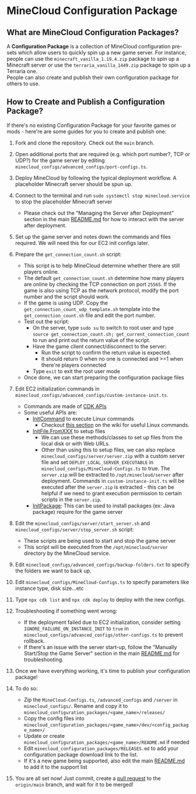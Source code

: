 # MineCloud Configuration Package

## What are MineCloud Configuration Packages?
A **Configuration Package** is a collection of MineCloud configuration pre-sets which allow users to quickly spin up a new game server. For instance, people can use the `minecraft_vanilla_1.19.4.zip` package to spin up a Minecraft server or use the `terraria_vanilla_1449.zip` package to spin up a Terraria one.   
People can also create and publish their own configuration package for others to use.  

## How to Create and Publish a Configuration Package?

If there's no existing Configuration Package for your favorite games or mods - here're are some guides for you to create and publish one:

1. Fork and clone the repository. Check out the `main` branch.
2. Open additional ports that are required (e.g. which port number?, TCP or UDP?) for the game server by editing `minecloud_configs/advanced_configs/port-configs.ts`.  
3. Deploy MineCloud by following the typical deployment workflow. A placeholder Minecraft server should be spun up.
4. Connect to the terminal and run `sudo systemctl stop minecloud.service` to stop the placeholder Minecraft server
    - Please check out the "Managing the Server after Deployment" section in the main [README.md](../README.md#managing-the-server-after-deployment) for how to interact with the server after deployment.  
5. Set up the game server and notes down the commands and files required. We will need this for our EC2 init configs later.
6. Prepare the `get_connection_count.sh` script:  
    - This script is to help MineCloud determine whether there are still players online.  
    - The default `get_connection_count.sh` determine how many players are online by checking the TCP connection on port `25565`. If the game is also using TCP as the network protocol, modify the port number and the script should work.
    - If the game is using UDP. Copy the `get_connection_count_udp_template.sh` template into the `get_connection_count.sh` file and edit the port number.  
    - Test out the script:  
      - On the server, type `sudo su` to switch to root user and type `source get_connection_count.sh; get_current_connection_count` to run and print out the return value of the script.  
      - Have the game client connect/disconnect to the server:  
        - Run the script to confirm the return value is expected.
        - It should return 0 when no one is connected and >=1 when there're players connected
      - Type `exit` to exit the root user mode
    - Once done, we can start preparing the configuration package files
7. Edit EC2 initialization commands in `minecloud_configs/advanced_configs/custom-instance-init.ts`.  
   - Commands are made of [CDK APIs](https://docs.aws.amazon.com/cdk/api/v2/)
   - Some useful APIs are:  
     - [InitCommand](https://docs.aws.amazon.com/cdk/api/v2/docs/aws-cdk-lib.aws_ec2.InitCommand.html) to execute Linux commands
       - Checkout [this section](https://github.com/VeriorPies/MineCloud/wiki/FAQs-&-Troubleshooting#useful-linux-commands) on the wiki for useful Linux commands.
     - [InitFile.FromXXX](https://docs.aws.amazon.com/cdk/api/v2/docs/aws-cdk-lib.aws_ec2.InitFile.html) to setup files
        - We can use these methods/classes to set up files from the local disk or with Web URLs.
        - Other than using this to setup files, we can also replace `minecloud_configs/server/server.zip` with a custom server file and set `DEPLOY_LOCAL_SERVER_EXECUTABLE` in `minecloud_configs/MineCloud-Configs.ts` to true. The `server.zip` will be extracted to `/opt/minecloud/server` after deployment. Commands in `custom-instance-init.ts` will be executed after the `server.zip` is extracted - this can be helpful if we need to grant execution permission to certain scripts in the `server.zip`.
     - [InitPackage](https://docs.aws.amazon.com/cdk/api/v2/docs/aws-cdk-lib.aws_ec2.InitPackage.html): This can be used to install packages (ex: Java package) require for the game server
8. Edit the `minecloud_configs/server/start_server.sh` and `minecloud_configs/server/stop_server.sh` script: 
   - These scripts are being used to start and stop the game server  
   - This script will be executed from the `/opt/minecloud/server` directory by the MineCloud service.
9. Edit `minecloud_configs/advanced_configs/backup-folders.txt` to specify the folders we want to back up.
10. Edit `minecloud_configs/MineCloud-Configs.ts` to specify parameters like instance type, disk size...etc
11. Type `npx cdk list` and `npx cdk deploy` to deploy with the new configs.
12. Troubleshooting if something went wrong:  
    - If the deployment failed due to EC2 initialization, consider setting `IGNORE_FAILURE_ON_INSTANCE_INIT` to `true` in `minecloud_configs/advanced_configs/other-configs.ts` to prevent rollback. 
    - If there's an issue with the server start-up, follow the "Manually Start/Stop the Game Server" section in the main [README.md](../README.md#manually-startstop-the-game-server) for troubleshooting.
13. Once we have everything working, it's time to publish your configuration package!
14. To do so:  
    - Zip the `MineCloud-Configs.ts`, `/advanced_configs` and `/server` in `minecloud_configs/`. Rename and copy it to `minecloud_configuration_packages/<game_name>/releases/`
    - Copy the config files into `minecloud_configuration_packages/<game_name>/dev/<config_package_name>/`
    - Update or create `minecloud_configuration_packages/<game_name>/README.md` if needed
    - Edit `minecloud_configuration_packages/RELEASES.md` to add your configuration package download link to the list.  
    - If it's a new game being supported, also edit the main [README.md](../README.md) to add it to the support list

15. You are all set now! Just commit, create a [pull request](https://github.com/VeriorPies/MineCloud/pulls) to the `origin/main` branch, and wait for it to be merged!